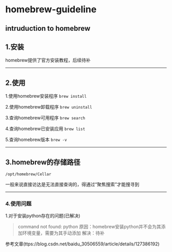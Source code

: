 # homebrew-guideline
intruduction to homebrew
---
## 1.安装
homebrew提供了官方安装教程，后续待补

---
## 2.使用
1.使用homebrew安装程序
`brew install`

2.使用homebrew卸载程序
`brew uninstall`

3.查询homebrew可用程序
`brew search`

4.查询homebrew已安装应用
`brew list`

5.查询homebrew版本
`brew -v`

---
## 3.homebrew的存储路径
`/opt/homebrew/Cellar`

一般来说直接访达是无法直接查询的，得通过“聚焦搜索”才能搜寻到

---
### 4.使用问题
1.对于安装python存在的问题(已解决)
> command not found: python
原因：homebrew安装python并不会为其添加环境变量，需要为其手动添加
解决：待补

参考文章(ttps://blog.csdn.net/baidu_30506559/article/details/127386192)
